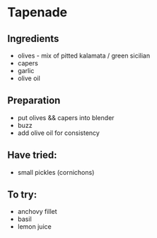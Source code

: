 # Tapenade

## Ingredients
* olives - mix of pitted kalamata / green sicilian
* capers
* garlic
* olive oil

## Preparation
* put olives && capers into blender
* buzz  
* add olive oil for consistency 

## Have tried:
* small pickles (cornichons)

## To try:
* anchovy fillet
* basil
* lemon juice

